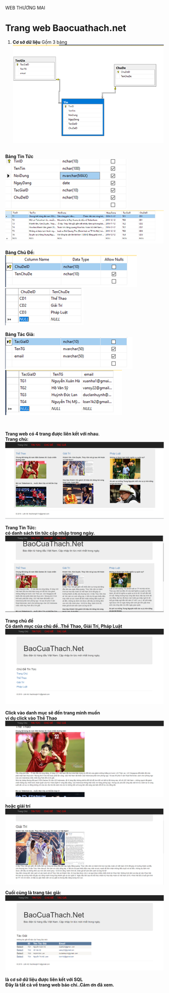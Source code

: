 WEB THƯƠNG MAI
<h1>Trang web Baocuathach.net</h1>

1. <strong>Cơ sở dữ liệu</strong>
Gồm 3 bảng
<img src="https://raw.githubusercontent.com/thachlongfv114/KTM_WEBTHUONGMAI/master/lienket.PNG"/><br/>
<br/>
<strong>Bảng Tin Tức</strong><br/>
<img src="https://raw.githubusercontent.com/thachlongfv114/KTM_WEBTHUONGMAI/master/tintuc1.PNG"/><br/>
<img src="https://raw.githubusercontent.com/thachlongfv114/KTM_WEBTHUONGMAI/master/dstintuc.PNG"/><br/>
<br/>
<strong>Bảng Chủ Đề:</strong><br/>
<img src="https://raw.githubusercontent.com/thachlongfv114/KTM_WEBTHUONGMAI/master/chude1.PNG"/><br/>
<img src="https://raw.githubusercontent.com/thachlongfv114/KTM_WEBTHUONGMAI/master/dschude.PNG"/><br/>
<br/>
<strong>Bảng Tác Giả:</strong><br/>
<img src="https://raw.githubusercontent.com/thachlongfv114/KTM_WEBTHUONGMAI/master/tacgia1.PNG"/><br/>
<img src="https://raw.githubusercontent.com/thachlongfv114/KTM_WEBTHUONGMAI/master/dstacgia.PNG"/><br/>
<br/>
<br/>

<strong>Trang web có 4 trang được liên kết với nhau</strong>.<br/>
<strong>Trang chủ:</strong><br/>
<img src="https://raw.githubusercontent.com/thachlongfv114/KTM_WEBTHUONGMAI/master/trangchu2.PNG"/><br/>
<br/>
<strong>Trang Tin Tức:<br/>
có danh sách tin tức cập nhập trong ngày.<br/>
<img src="https://raw.githubusercontent.com/thachlongfv114/KTM_WEBTHUONGMAI/master/trangtintuc.PNG"/><br/>
<br/>
<strong>Trang chủ đề</strong><br/>
Có danh mục của chủ đề..Thể Thao, Giải Trí, Pháp Luật<br/>
<img src="https://raw.githubusercontent.com/thachlongfv114/KTM_WEBTHUONGMAI/master/trangchude2.PNG"/><br/><br/>
<strong>Click vào danh mục sẽ đến trang mình muốn</strong><br/>
<strong>ví dụ click vào Thể Thao</strong><br/>
<img src="https://raw.githubusercontent.com/thachlongfv114/KTM_WEBTHUONGMAI/master/thethao.PNG"/><br/><br/>
<strong>hoặc giải trí</strong><br/>
<img src="https://raw.githubusercontent.com/thachlongfv114/KTM_WEBTHUONGMAI/master/giaitri.PNG"/><br/>

<strong>Cuối cùng là trang tác giả:</strong>
<img src="https://raw.githubusercontent.com/thachlongfv114/KTM_WEBTHUONGMAI/master/trangtacgia.PNG"/><br/><br/>
<strong>là cơ sở dữ liệu được liên kết với SQL</strong><br/>
Đây là tất cả về trang web báo chí..Cảm ơn đã xem.
